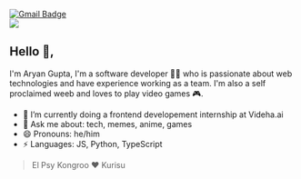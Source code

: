 

[![Gmail Badge](https://img.shields.io/badge/-aguyran@gmail.com-c14438?style=flat-square&logo=Gmail&logoColor=white&link=mailto:aguyran@gmail.com)](mailto:aguyran@gmail.com)
<br/>
<img src="https://c.tenor.com/rK3k9EgLkhEAAAAC/steins-gate.gif" />
## Hello 👋, 
I'm Aryan Gupta, I'm a software developer 👨‍💻 who is passionate about web technologies and have experience working as a team. I'm also a self proclaimed weeb and loves to play video games 🎮.

- 🌱 I’m currently doing a frontend developement internship at Videha.ai
- 💬 Ask me about: tech, memes, anime, games
- 😄 Pronouns: he/him
- ⚡ Languages: JS, Python, TypeScript

> El Psy Kongroo ❤ Kurisu
